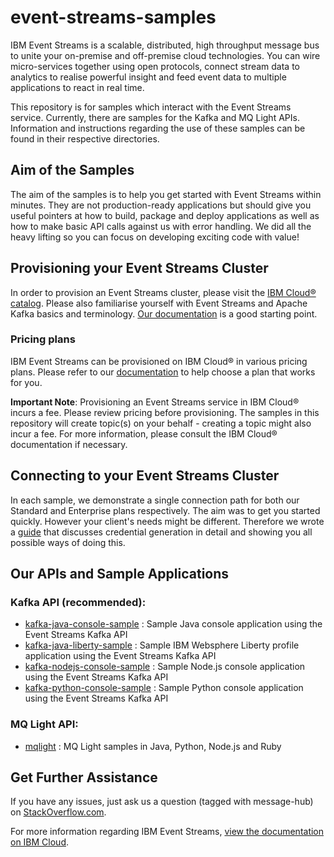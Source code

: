 # event-streams-samples
IBM Event Streams is a scalable, distributed, high throughput message bus to unite your on-premise and off-premise cloud technologies. You can wire micro-services together using open protocols, connect stream data to analytics to realise powerful insight and feed event data to multiple applications to react in real time.

This repository is for samples which interact with the Event Streams service. 
Currently, there are samples for the Kafka and MQ Light APIs.
Information and instructions regarding the use of these samples can be found in their respective directories.

## Aim of the Samples
The aim of the samples is to help you get started with Event Streams within minutes. They are not production-ready applications but should give you useful pointers at how to build, package and deploy applications as well as how to make basic API calls against us with error handling. We did all the heavy lifting so you can focus on developing exciting code with value!

## Provisioning your Event Streams Cluster
In order to provision an Event Streams cluster, please visit the [IBM Cloud® catalog](https://console.bluemix.net/catalog/). Please also familiarise yourself with Event Streams and Apache Kafka basics and terminology. [Our documentation](https://console.bluemix.net/docs/services/MessageHub/) is a good starting point.


### Pricing plans
IBM Event Streams can be provisioned on IBM Cloud® in various pricing plans. Please refer to our [documentation](https://console.bluemix.net/docs/services/MessageHub/messagehub085.html#plan_choose) to help choose a plan that works for you.

__Important Note__: Provisioning an Event Streams service in IBM Cloud® incurs a fee. Please review pricing before provisioning. The samples in this repository will create topic(s) on your behalf - creating a topic might also incur a fee. For more information, please consult the IBM Cloud® documentation if necessary.


## Connecting to your Event Streams Cluster
In each sample, we demonstrate a single connection path for both our Standard and Enterprise plans respectively. The aim was to get you started quickly. However your client's needs might be different. Therefore we wrote a [guide](https://console.bluemix.net/docs/services/MessageHub/messagehub127.html#connect_messagehub) that discusses credential generation in detail and showing you all possible ways of doing this.

## Our APIs and Sample Applications

### Kafka API (recommended):
* [kafka-java-console-sample](/kafka-java-console-sample/README.md) : Sample Java console application using the Event Streams Kafka API
* [kafka-java-liberty-sample](/kafka-java-liberty-sample/README.md) : Sample IBM Websphere Liberty profile application using the Event Streams Kafka API
* [kafka-nodejs-console-sample](kafka-nodejs-console-sample/README.md) : Sample Node.js console application using the Event Streams Kafka API
* [kafka-python-console-sample](/kafka-python-console-sample/README.md) : Sample Python console application using the Event Streams Kafka API

### MQ Light API:
* [mqlight](/mqlight/README.md) : MQ Light samples in Java, Python, Node.js and Ruby

## Get Further Assistance

If you have any issues, just ask us a question (tagged with message-hub) on [StackOverflow.com](http://stackoverflow.com/questions/tagged/message-hub).


For more information regarding IBM Event Streams, [view the documentation on IBM Cloud](https://www.console.ng.bluemix.net/docs/services/MessageHub/index.html).
